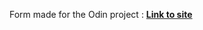 Form made for the Odin project : <a href="https://github.com/github_username/repo_name"><strong>Link to site</strong></a>